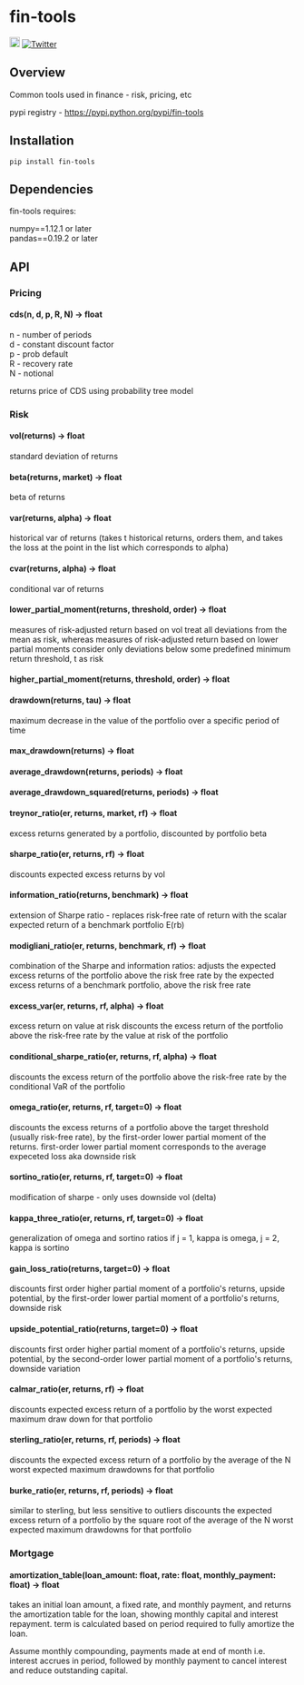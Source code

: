 # fin-tools  
<a href="https://badge.fury.io/py/fin-tools"><img src="https://badge.fury.io/py/fin-tools.svg" alt="PyPI version" height="18"></a>
[![Twitter](https://img.shields.io/twitter/url/https/pypi.python.org/pypi/fin-tools.svg?style=social)](https://twitter.com/intent/tweet?text=Wow:&url=https%3A%2F%2Fpypi.python.org%2Fpypi%2Ffin-tools)



Overview
--------
Common tools used in finance - risk, pricing, etc

pypi registry - https://pypi.python.org/pypi/fin-tools


Installation
--------

```
pip install fin-tools
```

## Dependencies

fin-tools requires:

numpy==1.12.1 or later   
pandas==0.19.2 or later


## API

### Pricing

#### cds(n, d, p, R, N) -> float
n - number of periods  
d - constant discount factor   
p - prob default  
R - recovery rate  
N - notional  

returns price of CDS using probability tree model

### Risk 

#### vol(returns) -> float
standard deviation of returns

#### beta(returns, market) -> float
beta of returns

#### var(returns, alpha) -> float
historical var of returns (takes t historical returns, orders them, and takes the loss at the point in the list which corresponds to alpha)

#### cvar(returns, alpha) -> float
conditional var of returns

#### lower_partial_moment(returns, threshold, order) -> float
measures of risk-adjusted return based on vol treat all deviations from the mean as risk, whereas measures of risk-adjusted return based on lower partial moments consider only deviations below some predefined minimum return threshold, t as risk

#### higher_partial_moment(returns, threshold, order) -> float

#### drawdown(returns, tau) -> float
maximum decrease in the value of the portfolio over a specific period of time

#### max_drawdown(returns) -> float

#### average_drawdown(returns, periods) -> float

#### average_drawdown_squared(returns, periods) -> float

#### treynor_ratio(er, returns, market, rf) -> float
excess returns generated by a portfolio, discounted by portfolio beta

#### sharpe_ratio(er, returns, rf) -> float
discounts expected excess returns by vol

#### information_ratio(returns, benchmark) -> float
extension of Sharpe ratio - replaces risk-free rate of return with the scalar expected return of a benchmark portfolio E(rb)

#### modigliani_ratio(er, returns, benchmark, rf) -> float
combination of the Sharpe and information ratios: adjusts the expected excess returns of the portfolio above the risk free rate by the expected excess returns of a benchmark portfolio, above the risk free rate

#### excess_var(er, returns, rf, alpha) -> float
excess return on value at risk discounts the excess return of the portfolio above the risk-free rate by the value at risk of the portfolio

#### conditional_sharpe_ratio(er, returns, rf, alpha) -> float
discounts the excess return of the portfolio above the risk-free rate by the conditional VaR of the portfolio

#### omega_ratio(er, returns, rf, target=0) -> float
discounts the excess returns of a portfolio above the target threshold
(usually risk-free rate), by the first-order lower partial moment of the returns. first-order lower partial moment corresponds to the average expeceted loss aka downside risk

#### sortino_ratio(er, returns, rf, target=0) -> float
modification of sharpe - only uses downside vol (delta)

#### kappa_three_ratio(er, returns, rf, target=0) -> float
generalization of omega and sortino ratios
if j = 1, kappa is omega, j = 2, kappa is sortino

#### gain_loss_ratio(returns, target=0) -> float
discounts first order higher partial moment of a portfolio's returns, upside potential, by the first-order lower partial moment of a portfolio's returns, downside risk

#### upside_potential_ratio(returns, target=0) -> float
discounts first order higher partial moment of a portfolio's returns, upside potential, by the second-order lower partial moment of a portfolio's returns, downside variation

#### calmar_ratio(er, returns, rf) -> float
discounts expected excess return of a portfolio by the worst expected maximum draw down for that portfolio

#### sterling_ratio(er, returns, rf, periods) -> float
discounts the expected excess return of a portfolio by the average of the N worst expected maximum drawdowns for that portfolio

#### burke_ratio(er, returns, rf, periods) -> float
similar to sterling, but less sensitive to outliers discounts the expected excess return of a portfolio by the square root of the average of the N worst expected maximum drawdowns for that portfolio

### Mortgage

#### amortization_table(loan_amount: float, rate: float, monthly_payment: float) -> float

takes an initial loan amount, a fixed rate, and monthly payment, and returns
the amortization table for the loan, showing monthly capital and interest repayment.
term is calculated based on period required to fully amortize the loan.

Assume monthly compounding, payments made at end of month i.e. interest accrues in period, followed by
monthly payment to cancel interest and reduce outstanding capital.
